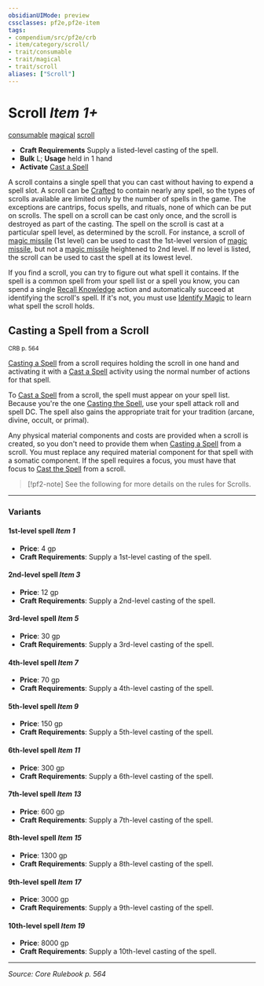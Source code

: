 ```yaml
---
obsidianUIMode: preview
cssclasses: pf2e,pf2e-item
tags:
- compendium/src/pf2e/crb
- item/category/scroll/
- trait/consumable
- trait/magical
- trait/scroll
aliases: ["Scroll"]
---
```

# Scroll *Item 1+*  
[consumable](rules/traits/consumable.md "Consumable Item Trait")  [magical](rules/traits/magical.md "Magical Item Trait")  [scroll](rules/traits/scroll.md "Scroll Item Trait")  

- **Craft Requirements** Supply a listed-level casting of the spell.
- **Bulk** L; **Usage** held in 1 hand
- **Activate** [Cast a Spell](rules/actions/cast-a-spell.md)

A scroll contains a single spell that you can cast without having to expend a spell slot. A scroll can be [Crafted](rules/actions/craft.md) to contain nearly any spell, so the types of scrolls available are limited only by the number of spells in the game. The exceptions are cantrips, focus spells, and rituals, none of which can be put on scrolls. The spell on a scroll can be cast only once, and the scroll is destroyed as part of the casting. The spell on the scroll is cast at a particular spell level, as determined by the scroll. For instance, a scroll of [magic missile](compendium/spells/magic-missile.md) (1st level) can be used to cast the 1st-level version of [magic missile](compendium/spells/magic-missile.md), but not a [magic missile](compendium/spells/magic-missile.md) heightened to 2nd level. If no level is listed, the scroll can be used to cast the spell at its lowest level.

If you find a scroll, you can try to figure out what spell it contains. If the spell is a common spell from your spell list or a spell you know, you can spend a single [Recall Knowledge](rules/actions/recall-knowledge.md) action and automatically succeed at identifying the scroll's spell. If it's not, you must use [Identify Magic](rules/actions/identify-magic.md) to learn what spell the scroll holds.

## Casting a Spell from a Scroll
<sup>CRB p. 564</sup>

[Casting a Spell](rules/actions/cast-a-spell.md) from a scroll requires holding the scroll in one hand and activating it with a [Cast a Spell](rules/actions/cast-a-spell.md) activity using the normal number of actions for that spell.

To [Cast a Spell](rules/actions/cast-a-spell.md) from a scroll, the spell must appear on your spell list. Because you're the one [Casting the Spell](rules/actions/cast-a-spell.md), use your spell attack roll and spell DC. The spell also gains the appropriate trait for your tradition (arcane, divine, occult, or primal).

Any physical material components and costs are provided when a scroll is created, so you don't need to provide them when [Casting a Spell](rules/actions/cast-a-spell.md) from a scroll. You must replace any required material component for that spell with a somatic component. If the spell requires a focus, you must have that focus to [Cast the Spell](rules/actions/cast-a-spell.md) from a scroll.

> [!pf2-note]
> See the following for more details on the rules for Scrolls.

---

### Variants

#### 1st-level spell *Item 1*

- **Price**: 4 gp
- **Craft Requirements**: Supply a 1st-level casting of the spell.

#### 2nd-level spell *Item 3*

- **Price**: 12 gp
- **Craft Requirements**: Supply a 2nd-level casting of the spell.

#### 3rd-level spell *Item 5*

- **Price**: 30 gp
- **Craft Requirements**: Supply a 3rd-level casting of the spell.

#### 4th-level spell *Item 7*

- **Price**: 70 gp
- **Craft Requirements**: Supply a 4th-level casting of the spell.

#### 5th-level spell *Item 9*

- **Price**: 150 gp
- **Craft Requirements**: Supply a 5th-level casting of the spell.

#### 6th-level spell *Item 11*

- **Price**: 300 gp
- **Craft Requirements**: Supply a 6th-level casting of the spell.

#### 7th-level spell *Item 13*

- **Price**: 600 gp
- **Craft Requirements**: Supply a 7th-level casting of the spell.

#### 8th-level spell *Item 15*

- **Price**: 1300 gp
- **Craft Requirements**: Supply a 8th-level casting of the spell.

#### 9th-level spell *Item 17*

- **Price**: 3000 gp
- **Craft Requirements**: Supply a 9th-level casting of the spell.

#### 10th-level spell *Item 19*

- **Price**: 8000 gp
- **Craft Requirements**: Supply a 10th-level casting of the spell.

---
*Source: Core Rulebook p. 564*